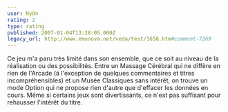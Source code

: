```yaml
---
user: NyOn
rating: 2
type: rating
published: 2007-01-04T13:28:05.000Z
legacy_url: http://www.emunova.net/veda/test/1658.htm#comment-7269
---
```

Ce jeu m'a paru très limité dans son ensemble, que ce soit au niveau de la réalisation ou des possibilités.
Entre un Massage Cérébral qui ne diffère en rien de l'Arcade (à l'exception de quelques commentaires et titres incompréhensibles) et un Musée Classiques sans intérêt, on trouve un mode Option qui ne propose rien d'autre que d'effacer les données en cours.
Même si certains jeux sont divertissants, ce n'est pas suffisant pour rehausser l'intérêt du titre.